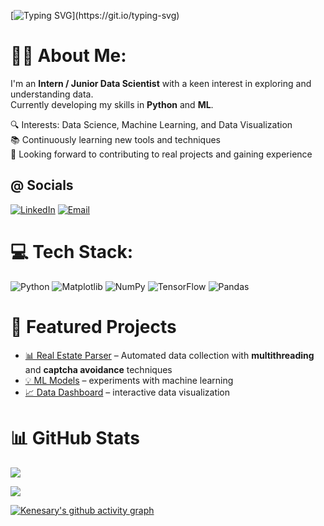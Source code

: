 [![Typing SVG](https://readme-typing-svg.demolab.com?font=JetBrains+Mono&weight=600&size=27&pause=1000&color=F7A41D&center=true&vCenter=true&width=700&lines=Hi%2C+I'm+Kenesary;Intern+%2F+Junior+Data+Scientist+%2F+Student;Always+trying+my+best!)](https://git.io/typing-svg)


# 👨‍💻 About Me:
I'm an **Intern / Junior Data Scientist** with a keen interest in exploring and understanding data.  
Currently developing my skills in **Python** and **ML**.  

🔍 Interests: Data Science, Machine Learning, and Data Visualization  
📚 Continuously learning new tools and techniques  
🚀 Looking forward to contributing to real projects and gaining experience


## @ Socials
[![LinkedIn](https://img.shields.io/badge/LinkedIn-Profile-blue?logo=linkedin&logoColor=white)](https://www.linkedin.com/in/kenesary-khalila)
[![Email](https://img.shields.io/badge/Email-Contact-red?logo=gmail&logoColor=white)](mailto:kenesaryhalila3@gmail.com)

# 💻 Tech Stack:
![Python](https://img.shields.io/badge/python-3670A0?style=for-the-badge&logo=python&logoColor=ffdd54) ![Matplotlib](https://img.shields.io/badge/Matplotlib-%23ffffff.svg?style=for-the-badge&logo=Matplotlib&logoColor=black) ![NumPy](https://img.shields.io/badge/numpy-%23013243.svg?style=for-the-badge&logo=numpy&logoColor=white) ![TensorFlow](https://img.shields.io/badge/TensorFlow-%23FF6F00.svg?style=for-the-badge&logo=TensorFlow&logoColor=white) ![Pandas](https://img.shields.io/badge/pandas-%23150458.svg?style=for-the-badge&logo=pandas&logoColor=white)

# 🚀 Featured Projects
- [📊 Real Estate Parser](https://github.com/Kenesary24/Web_scraping) – Automated data collection with **multithreading** and **captcha avoidance** techniques
- [💡 ML Models](https://github.com/Kenesary24/repo) – experiments with machine learning  
- [📈 Data Dashboard](https://github.com/Kenesary24/repo) – interactive data visualization  

# 📊 GitHub Stats

<!-- Streak Stats -->
![](https://nirzak-streak-stats.vercel.app/?user=Kenesary24&theme=great-gatsby&hide_border=true)

<!-- Top Languages -->
![](https://github-readme-stats.vercel.app/api/top-langs/?username=Kenesary24&theme=great-gatsby&hide_border=true&include_all_commits=false&count_private=false&layout=compact)

<!-- Activity Graph -->
[![Kenesary's github activity graph](https://github-readme-activity-graph.vercel.app/graph?username=Kenesary24&bg_color=1B1F2B&color=F7A41D&line=F7A41D&point=FF6F00)](https://github.com/ashutosh00710/github-readme-activity-graph)

